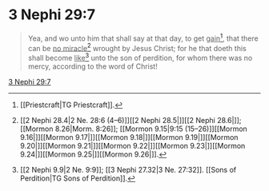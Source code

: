 # 3 Nephi 29:7

> Yea, and wo unto him that shall say at that day, to get <u>gain</u>[^a], that there can be <u>no miracle</u>[^b] wrought by Jesus Christ; for he that doeth this shall become <u>like</u>[^c] unto the son of perdition, for whom there was no mercy, according to the word of Christ!

[3 Nephi 29:7](https://www.churchofjesuschrist.org/study/scriptures/bofm/3-ne/29?lang=eng&id=p7#p7)


[^a]: [[Priestcraft|TG Priestcraft]].  
[^b]: [[2 Nephi 28.4|2 Ne. 28:6 (4–6)]][[2 Nephi 28.5|]][[2 Nephi 28.6|]]; [[Mormon 8.26|Morm. 8:26]]; [[Mormon 9.15|9:15 (15–26)]][[Mormon 9.16|]][[Mormon 9.17|]][[Mormon 9.18|]][[Mormon 9.19|]][[Mormon 9.20|]][[Mormon 9.21|]][[Mormon 9.22|]][[Mormon 9.23|]][[Mormon 9.24|]][[Mormon 9.25|]][[Mormon 9.26|]].  
[^c]: [[2 Nephi 9.9|2 Ne. 9:9]]; [[3 Nephi 27.32|3 Ne. 27:32]]. [[Sons of Perdition|TG Sons of Perdition]].  

